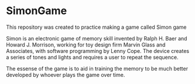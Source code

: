 # SimonGame
This repository was created to practice making a game called Simon game

Simon is an electronic game of memory skill invented by Ralph H. Baer and Howard J. Morrison, working for toy design firm Marvin Glass and Associates, 
with software programming by Lenny Cope. The device creates a series of tones and lights and requires a user to repeat the sequence.

The essense of the game is to aid in training the memory to be much better developed by whoever plays the game over time.
